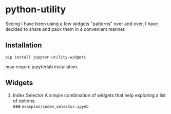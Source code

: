# python-utility

Seeing I have been using a few widgets "patterns" over and over, I have decided to share and pack them in a convenient manner.

## Installation

`pip install jupyter-utility-widgets`

may require jupyterlab installation.

## Widgets

1. Index Selector
    A simple combination of widgets that help exploring a list of options.  
    see `examples/index_selector.ipynb`

